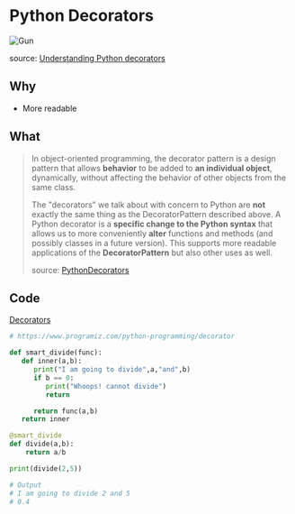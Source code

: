 # Python Decorators 

![Gun](http://qxf2.com/blog/wp-content/uploads/2014/09/qxf2-gun-decorator1.jpg)

source: [Understanding Python decorators](https://qxf2.com/blog/python-decorators/)


## Why 

* More readable

## What 


> In object-oriented programming, the decorator pattern is a design pattern that allows **behavior** to be added to **an individual object**, dynamically, without affecting the behavior of other objects from the same class.
> 
> The "decorators" we talk about with concern to Python are **not** exactly the same thing as the DecoratorPattern described above. A Python decorator is a **specific change to the Python syntax** that allows us to more conveniently **alter** functions and methods (and possibly classes in a future version). This supports more readable applications of the **DecoratorPattern** but also other uses as well.
> 
> source: [PythonDecorators](https://wiki.python.org/moin/PythonDecorators#What_is_a_Decorator)


## Code 

[Decorators](https://repl.it/@WillWang42/decorator)

``` python
# https://www.programiz.com/python-programming/decorator

def smart_divide(func):
   def inner(a,b):
      print("I am going to divide",a,"and",b)
      if b == 0:
         print("Whoops! cannot divide")
         return

      return func(a,b)
   return inner

@smart_divide
def divide(a,b):
    return a/b

print(divide(2,5))

# Output
# I am going to divide 2 and 5
# 0.4

```